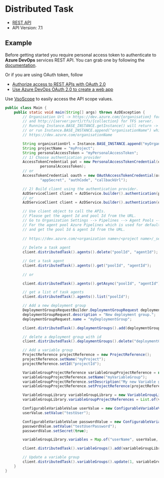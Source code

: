 # Distributed Task

- [REST API](https://learn.microsoft.com/en-us/rest/api/azure/devops/distributedtask/?view=azure-devops-rest-7.1)
- API Version: 7.1

## Example

Before getting started you require personal access token to authenticate to **Azure DevOps** services REST API.
You can grab one by following the [documentation](https://docs.microsoft.com/en-us/azure/devops/organizations/accounts/use-personal-access-tokens-to-authenticate?WT.mc_id=docs-github-dbrown&view=azure-devops&tabs=preview-page).

Or if you are using OAuth token, follow
- [Authorize access to REST APIs with OAuth 2.0](https://learn.microsoft.com/en-us/azure/devops/integrate/get-started/authentication/oauth?view=azure-devops)
- [Use Azure DevOps OAuth 2.0 to create a web app](https://learn.microsoft.com/en-us/azure/devops/integrate/get-started/authentication/azure-devops-oauth?toc=%2Fazure%2Fdevops%2Fmarketplace-extensibility%2Ftoc.json&view=azure-devops)

Use [VsoScope](https://github.com/hkarthik7/azure-devops-java-sdk/blob/feature/v6.0/azd/src/main/java/org/azd/enums/VsoScope.java) to easily access
the API scope values.


```java
public class Main {
    public static void main(String[] args) throws AzDException {
        // Organisation Url -> https://dev.azure.com/{organisation} for Azure DevOps services
        // and http://{server:port}/tfs/{collection} for TFS server.
        // Running Instance.BASE_INSTANCE.getInstance() will return -> https://dev.azure.com/
        // or run Instance.BASE_INSTANCE.append("organisationName") which returns
        // https://dev.azure.com/organisationName

        String organisationUrl = Instance.BASE_INSTANCE.append("myOrganisation");
        String projectName = "myProject";
        String personalAccessToken = "myPersonalAccessToken";
        // 1) Choose authentication provider
        AccessTokenCredential pat = new PersonalAccessTokenCredential(organisationUrl, projectName, 
                personalAccessToken);
        // or
        AccessTokenCredential oauth = new OAuthAccessTokenCredential(organisationUrl, projectName,
                "appSecret", "authCode", "callbackUrl");

        // 2) Build client using the authentication provider. 
        AzDServiceClient client = AzDService.builder().authentication(pat).buildClient();
        // or
        AzDServiceClient client = AzDService.builder().authentication(oauth).buildClient();

        // Use client object to call the APIs.
        // Please get the agent Id and pool Id from the URL.
        // Go to Organization Settings --> Pipelines --> Agent Pools --> Select any agent
        // For the agent pool Azure Pipelines which is used for default tasks please click on agents tab
        // and get the pool Id & agent Id from the URL.
        
        // https://dev.azure.com/<organization name>/<project name>/_settings/agentpools?agentId=8&poolId=9&view=jobs
        
        // Delete a task agent
        client.distributedTask().agents().delete("poolId", "agentId");

        // Get a task agent
        client.distributedTask().agents().get("poolId", "agentId");
        
        // or 

        client.distributedTask().agents().getAsync("poolId", "agentId");

        // get a list of task agents
        client.distributedTask().agents().list("poolId");

        // Add a new deployment group
        DeploymentGroupsRequestBuilder.DeploymentGroupRequest deploymentGroupRequest = new DeploymentGroupsRequestBuilder.DeploymentGroupRequest();
        deploymentGroupRequest.description = "New deployment group.";
        deploymentGroupRequest.name = "myDeploymentGroup";

        client.distributedTask().deploymentGroups().add(deploymentGroupRequest);

        // delete a deployment group with id
        client.distributedTask().deploymentGroups().delete("deploymentGroupId");

        // Add a variable group
        ProjectReference projectReference = new ProjectReference();
        projectReference.setName("myProject");
        projectReference.setId("projectId");

        VariableGroupProjectReference variableGroupProjectReference = new VariableGroupProjectReference();
        variableGroupProjectReference.setName("myVariableGroup");
        variableGroupProjectReference.setDescription("My new Variable group");
        variableGroupProjectReference.setProjectReference(projectReference);

        VariableGroupLibrary variableGroupLibrary = new VariableGroupLibrary();
        variableGroupLibrary.variableGroupProjectReferences = List.of(variableGroupProjectReference);

        ConfigurableVariableValue userValue = new ConfigurableVariableValue();
        userValue.setValue("testUser");

        ConfigurableVariableValue passwordValue = new ConfigurableVariableValue();
        passwordValue.setValue("testUserPassword");
        passwordValue.setSecret(true);

        variableGroupLibrary.variables = Map.of("userName", userValue, "password", passwordValue);

        client.distributedTask().variableGroups().add(variableGroupLibrary);

        // Update a variable group
        client.distributedTask().variableGroups().update(1, variableGroupLibrary);
    }
}
```